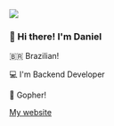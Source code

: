 <div>
  <img src="Digital_rain_banner.gif">
</div>
  <h3>👋 Hi there! I'm Daniel</h3>
  <p>🇧🇷 Brazilian!</p>
  <p>💻 I'm Backend Developer</p>
  <p>👤 Gopher!</p>
  <a href="https://www.danielscoffee.ninja/">My website</a>
</div>
